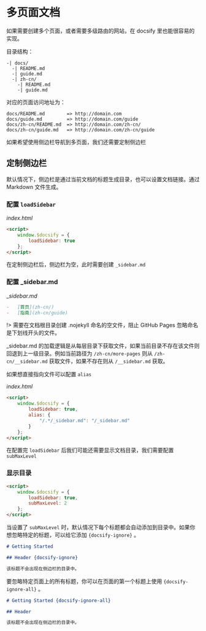 # 多页面文档

如果需要创建多个页面，或者需要多级路由的网站，在 docsify 里也能很容易的实现。

目录结构：

```text
-| docs/
  -| README.md
  -| guide.md
  -| zh-cn/
    -| README.md
    -| guide.md
```

对应的页面访问地址为：

```text
docs/README.md        => http://domain.com
docs/guide.md         => http://domain.com/guide
docs/zh-cn/README.md  => http://domain.com/zh-cn/
docs/zh-cn/guide.md   => http://domain.com/zh-cn/guide
```

如果希望使用侧边栏导航到多页面，我们还需要定制侧边栏

## 定制侧边栏

默认情况下，侧边栏是通过当前文档的标题生成目录，也可以设置文档链接。通过 Markdown 文件生成。

### 配置 `loadSidebar`

_index.html_

```html
<script>
    window.$docsify = {
        loadSidebar: true
    };
</script>
```

在定制侧边栏后，侧边栏为空，此时需要创建 `_sidebar.md`

### 配置 \_sidebar.md

\__sidebar.md_

```markdown
-   [首页](zh-cn/)
-   [指南](zh-cn/guide)
```

!> 需要在文档根目录创建 .nojekyll 命名的空文件，阻止 GitHub Pages 忽略命名是下划线开头的文件。

\_sidebar.md 的加载逻辑是从每层目录下获取文件，如果当前目录不存在该文件则回退到上一级目录。例如当前路径为 `/zh-cn/more-pages` 则从 `/zh-cn/__sidebar.md` 获取文件，如果不存在则从 `/__sidebar.md` 获取。

如果想直接指向文件可以配置 `alias`

_index.html_

```html
<script>
    window.$docsify = {
        loadSidebar: true,
        alias: {
            "/.*/_sidebar.md": "/_sidebar.md"
        }
    };
</script>
```

在配置完 `loadSidebar` 后我们可能还需要显示文档目录，我们需要配置 `subMaxLevel`

### 显示目录

```html
<script>
    window.$docsify = {
        loadSidebar: true,
        subMaxLevel: 2
    };
</script>
```

当设置了 `subMaxLevel` 时，默认情况下每个标题都会自动添加到目录中。如果你想忽略特定的标题，可以给它添加 `{docsify-ignore}` 。

```markdown
# Getting Started

## Header {docsify-ignore}

该标题不会出现在侧边栏的目录中。
```

要忽略特定页面上的所有标题，你可以在页面的第一个标题上使用 `{docsify-ignore-all}` 。

```markdown
# Getting Started {docsify-ignore-all}

## Header

该标题不会出现在侧边栏的目录中。
```
